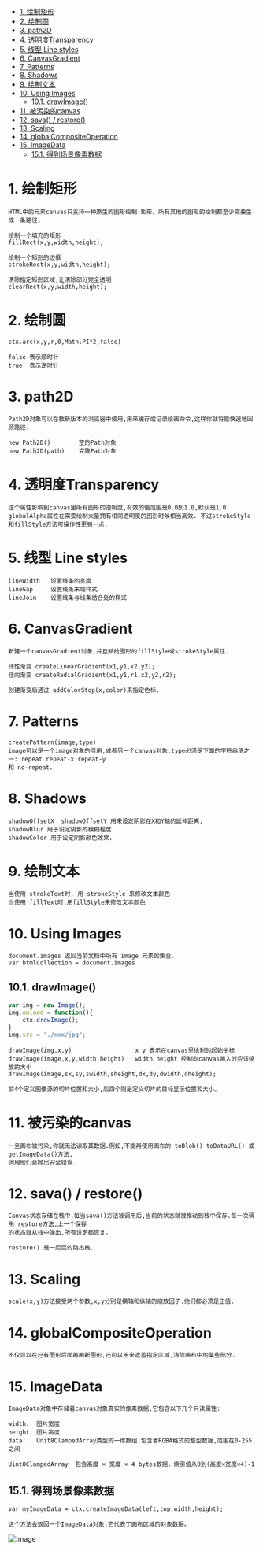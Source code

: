 <!-- TOC -->

- [1. 绘制矩形](#1-绘制矩形)
- [2. 绘制圆](#2-绘制圆)
- [3. path2D](#3-path2d)
- [4. 透明度Transparency](#4-透明度transparency)
- [5. 线型 Line styles](#5-线型-line-styles)
- [6. CanvasGradient](#6-canvasgradient)
- [7. Patterns](#7-patterns)
- [8. Shadows](#8-shadows)
- [9. 绘制文本](#9-绘制文本)
- [10. Using Images](#10-using-images)
    - [10.1. drawImage()](#101-drawimage)
- [11. 被污染的canvas](#11-被污染的canvas)
- [12. sava() / restore()](#12-sava--restore)
- [13. Scaling](#13-scaling)
- [14. globalCompositeOperation](#14-globalcompositeoperation)
- [15. ImageData](#15-imagedata)
    - [15.1. 得到场景像素数据](#151-得到场景像素数据)

<!-- /TOC -->

# 1. 绘制矩形

    HTML中的元素canvas只支持一种原生的图形绘制:矩形。所有其他的图形的绘制都至少需要生成一条路径.
    
    绘制一个填充的矩形
    fillRect(x,y,width,height);

    绘制一个矩形的边框
    strokeRect(x,y,width,height);

    清除指定矩形区域,让清除部分完全透明
    clearRect(x,y,width,height);

# 2. 绘制圆

    ctx.arc(x,y,r,0,Math.PI*2,false)

    false 表示顺时针
    true  表示逆时针

# 3. path2D

    Path2D对象可以在教新版本的浏览器中使用,用来缓存或记录绘画命令,这样你就将能快速地回顾路径.

    new Path2D()        空的Path对象
    new Path2D(path)    克隆Path对象

# 4. 透明度Transparency

    这个属性影响到canvas里所有图形的透明度,有效的值范围是0.0到1.0,默认是1.0.
    globalAlpha属性在需要绘制大量拥有相同透明度的图形时候相当高效. 不过strokeStyle和fillStyle方法可操作性更强一点.

# 5. 线型 Line styles

    lineWidth   设置线条的宽度
    lineGap     设置线条末端样式
    lineJoin    设置线条与线条结合处的样式

# 6. CanvasGradient

    新建一个canvasGradient对象,并且赋给图形的fillStyle或strokeStyle属性.
    
    线性渐变 createLinearGradient(x1,y1,x2,y2);
    径向渐变 createRadialGradient(x1,y1,r1,x2,y2,r2);

    创建渐变后通过 addColorStop(x,color)来指定色标.

# 7. Patterns

    createPattern(image,type)
    image可以是一个image对象的引用,或者另一个canvas对象.type必须是下面的字符串值之一: repeat repeat-x repeat-y
    和 no-repeat.

# 8. Shadows

    shadowOffsetX  shadowOffsetY 用来设定阴影在X和Y轴的延伸距离,
    shadowBlur 用于设定阴影的模糊程度
    shadowColor 用于设定阴影颜色效果.


# 9. 绘制文本

    当使用 strokeText时, 用 strokeStyle 来修改文本颜色
    当使用 fillText时,用fillStyle来修改文本颜色

# 10. Using Images

    document.images 返回当前文档中所有 image 元素的集合。
    var htmlCollection = document.images

## 10.1. drawImage()

```js
var img = new Image();
img.onload = function(){
    ctx.drawImage();
}
img.src = "./xxx/jpg";
```
    drawImage(img,x,y)                  x y 表示在canvas里绘制的起始坐标
    drawImage(image,x,y,width,height)   width height 控制向canvas画入时应该缩放的大小
    drawImage(image,sx,sy,swidth,sheight,dx,dy,dwidth,dheight);
    
    前4个定义图像源的切片位置和大小,后四个则是定义切片的目标显示位置和大小。

# 11. 被污染的canvas

    一旦画布被污染,你就无法读取其数据.例如,不能再使用画布的 toBlob() toDataURL() 或getImageData()方法,
    调用他们会抛出安全错误.

# 12. sava() / restore()

    Canvas状态存储在栈中,每当sava()方法被调用后,当前的状态就被推动到栈中保存.每一次调用 restore方法,上一个保存
    的状态就从栈中弹出,所有设定都恢复。

    restore() 是一层层的跳出栈.
    
# 13. Scaling

    scale(x,y)方法接受两个参数,x,y分别是横轴和纵轴的缩放因子.他们都必须是正值.

# 14. globalCompositeOperation

    不仅可以在已有图形后面再画新图形,还可以用来遮盖指定区域,清除画布中的某些部分.

# 15. ImageData

    ImageData对象中存储着canvas对象真实的像素数据,它包含以下几个只读属性:

    width:  图片宽度
    height: 图片高度
    data:   Unit8ClampedArray类型的一维数组,包含着RGBA格式的整型数据,范围在0-255之间

    Uint8ClampedArray  包含高度 × 宽度 × 4 bytes数据，索引值从0到(高度×宽度×4)-1

## 15.1. 得到场景像素数据

    var myImageData = ctx.createImageData(left,top,width,height);

    这个方法会返回一个ImageData对象,它代表了画布区域的对象数据。
![image]()
